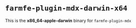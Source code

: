 # `farmfe-plugin-mdx-darwin-x64`

This is the **x86_64-apple-darwin** binary for `farmfe-plugin-mdx`
